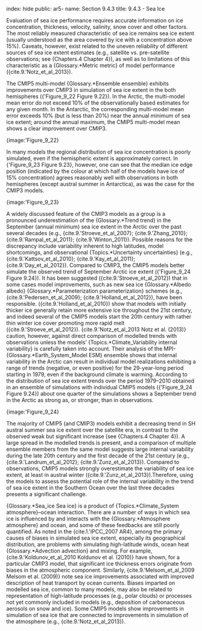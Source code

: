 index: hide
public: ar5-
name: Section 9.4.3
title: 9.4.3 - Sea Ice

Evaluation of sea ice performance requires accurate information on ice concentration, thickness, velocity, salinity, snow cover and other factors. The most reliably measured characteristic of sea ice remains sea ice extent (usually understood as the area covered by ice with a concentration above 15%). Caveats, however, exist related to the uneven reliability of different sources of sea ice extent estimates (e.g., satellite vs. pre-satellite observations; see {Chapters.4 Chapter 4}), as well as to limitations of this characteristic as a {Glossary.*Metric metric} of model performance ({cite.9.'Notz_et_al_2013}).

The CMIP5 multi-model {Glossary.*Ensemble ensemble} exhibits improvements over CMIP3 in simulation of sea ice extent in the both hemispheres ({'Figure_9_22 Figure 9.22}). In the Arctic, the multi-model mean error do not exceed 10% of the observationally based estimates for any given month. In the Antarctic, the corresponding multi-model mean error exceeds 10% (but is less than 20%) near the annual minimum of sea ice extent; around the annual maximum, the CMIP5 multi-model mean shows a clear improvement over CMIP3.

{image:'Figure_9_22}

In many models the regional distribution of sea ice concentration is poorly simulated, even if the hemispheric extent is approximately correct. In {'Figure_9_23 Figure 9.23}, however, one can see that the median ice edge position (indicated by the colour at which half of the models have ice of 15% concentration) agrees reasonably well with observations in both hemispheres (except austral summer in Antarctica), as was the case for the CMIP3 models.

{image:'Figure_9_23}

A widely discussed feature of the CMIP3 models as a group is a pronounced underestimation of the {Glossary.*Trend trend} in the September (annual minimum) sea ice extent in the Arctic over the past several decades (e.g., {cite.9.'Stroeve_et_al_2007}; {cite.9.'Zhang_2010}; {cite.9.'Rampal_et_al_2011}; {cite.9.'Winton_2011}). Possible reasons for the discrepancy include variability inherent to high latitudes, model shortcomings, and observational {Topics.*Uncertainty uncertainties} (e.g., {cite.9.'Kattsov_et_al_2010}; {cite.9.'Kay_et_al_2011}; {cite.9.'Day_et_al_2012}). Compared to CMIP3, the CMIP5 models better simulate the observed trend of September Arctic ice extent ({'Figure_9_24 Figure 9.24}). It has been suggested ({cite.9.'Stroeve_et_al_2012}) that in some cases model improvements, such as new sea ice {Glossary.*Albedo albedo} {Glossary.*Parameterization parameterization} schemes (e.g., {cite.9.'Pedersen_et_al_2009}; {cite.9.'Holland_et_al_2012}), have been responsible. ({cite.9.'Holland_et_al_2010}) show that models with initially thicker ice generally retain more extensive ice throughout the 21st century, and indeed several of the CMIP5 models start the 20th century with rather thin winter ice cover promoting more rapid melt ({cite.9.'Stroeve_et_al_2012}). {cite.9.'Notz_et_al_2013 Notz et al. (2013)} caution, however, against direct comparison of modelled trends with observations unless the models’ {Topics.*Climate_Variability internal variability} is carefully taken into account. Their analysis of the MPI-{Glossary.*Earth_System_Model ESM} ensemble shows that internal variability in the Arctic can result in individual model realizations exhibiting a range of trends (negative, or even positive) for the 29-year-long period starting in 1979, even if the background climate is warming. According to the distribution of sea ice extent trends over the period 1979–2010 obtained in an ensemble of simulations with individual CMIP5 models ({'Figure_9_24 Figure 9.24}) about one quarter of the simulations shows a September trend in the Arctic as strong as, or stronger, than in observations.

{image:'Figure_9_24}

The majority of CMIP5 (and CMIP3) models exhibit a decreasing trend in SH austral summer sea ice extent over the satellite era, in contrast to the observed weak but significant increase (see {Chapters.4 Chapter 4}). A large spread in the modelled trends is present, and a comparison of multiple ensemble members from the same model suggests large internal variability during the late 20th century and the first decade of the 21st century (e.g., {cite.9.'Landrum_et_al_2012}; {cite.9.'Zunz_et_al_2013}). Compared to observations, CMIP5 models strongly overestimate the variability of sea ice extent, at least in austral winter ({cite.9.'Zunz_et_al_2013}).Therefore, using the models to assess the potential role of the internal variability in the trend of sea ice extent in the Southern Ocean over the last three decades presents a significant challenge.

{Glossary.*Sea_ice Sea ice} is a product of {Topics.*Climate_System atmosphere}–ocean interaction. There are a number of ways in which sea ice is influenced by and interacts with the {Glossary.*Atmosphere atmosphere} and ocean, and some of these feedbacks are still poorly quantified. As noted in the {cite.1.'IPCC_2007 AR4}, among the primary causes of biases in simulated sea ice extent, especially its geographical distribution, are problems with simulating high-latitude winds, ocean heat {Glossary.*Advection advection} and mixing. For example, {cite.9.'Koldunov_et_al_2010 Koldunov et al. (2010)} have shown, for a particular CMIP3 model, that significant ice thickness errors originate from biases in the atmospheric component. Similarly, {cite.9.'Melsom_et_al_2009 Melsom et al. (2009)} note sea ice improvements associated with improved description of heat transport by ocean currents. Biases imparted on modelled sea ice, common to many models, may also be related to representation of high-latitude processes (e.g., polar clouds) or processes not yet commonly included in models (e.g., deposition of carbonaceous aerosols on snow and ice). Some CMIP5 models show improvements in simulation of sea ice that are connected to improvements in simulation of the atmosphere (e.g., {cite.9.'Notz_et_al_2013}).

